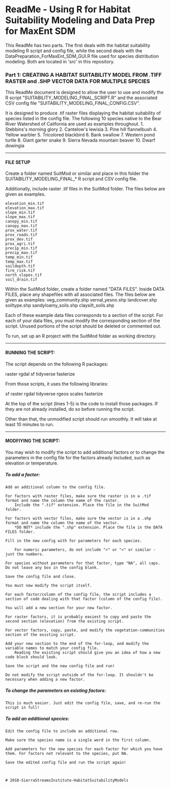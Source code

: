 # ReadMe - Using R for Habitat Suitability Modeling and Data Prep for MaxEnt SDM

This ReadMe has two parts. The first deals with the habitat suitability modeling R script and config file, while the second deals with the DataPreparation_ForMaxEnt_SDM_GUI.R file used for species distribution modeling. Both are located in 'src' in this repository. 

### Part 1: CREATING A HABITAT SUITABILITY MODEL FROM .TIFF RASTER and .SHP VECTOR DATA FOR MULTIPLE SPECIES

This ReadMe document is designed to allow the user to use and modify the R script "SUITABILITY_MODELING_FINAL_SCRIPT.R" and the associated CSV config file "SUITABILITY_MODELING_FINAL_CONFIG.CSV".

It is designed to produce .tif raster files displaying the habitat suitability of species listed in the config file. The following 10 species native to the Bear River Watershed of California are used as examples throughout.
	1. Stebbins's morning glory
	2. Cantelow's lewisia
	3. Pine hill flannelbush
	4. Yellow warbler
	5. Tricolored blackbird
	6. Bank swallow
	7. Western pond turtle
	8. Giant garter snake
	9. Sierra Nevada mountain beaver
	10. Dwarf dowingia

*******************************************************************

#### FILE SETUP

Create a folder named SuitMod or similar and place in this folder the SUITABILITY_MODELING_FINAL_* R script and CSV config file.

Additionally, include raster .tif files in the SuitMod folder. The files below are given as examples.

	elevation_min.tif
	elevation_max.tif
	slope_min.tif
	slope_max.tif
	canopy_min.tif
	canopy_max.tif
	prox_water.tif
	prox_roads.tif
	prox_dev.tif
	prox_agri.tif
	precip_min.tif
	precip_max.tif
	temp_min.tif
	temp_max.tif
	soildepth.tif
	fire_risk.tif
	north_slopes.tif
	soil_drain.tif

Within the SuitMod folder, create a folder named "DATA FILES". Inside DATA FILES, place any shapefiles with all associated files. The files below are given as examples:
	veg_community.shp
	vernal_yesno.shp
	landcover.shp
	soiltype.shp
	sandyloamy_soils.shp
	claysilt_soils.shp

Each of these example data files corresponds to a section of the script. For each of your data files, you must modify the corresponding section of the script. Unused portions of the script should be deleted or commented out.

To run, set up an R project with the SuitMod folder as working directory.

***************************************************************************

#### RUNNING THE SCRIPT:

The script depends on the following R packages:

raster
rgdal
sf
tidyverse
fasterize

From those scripts, it uses the following libraries:

sf
raster
rgdal
tidyverse
rgeos
scales
fasterize

At the top of the script (lines 1-5) is the code to install those packages. If they are not already installed, do so before running the script.

Other than that, the unmodified script should run smoothly. It will take at least 10 minutes to run.

***************************************************************************

#### MODFIYING THE SCRIPT:

You may wish to modify the script to add additional factors or to change the parameters in the config file for the factors already included, such as elevation or temperature. 

##### To add a factor:

	Add an additional column to the config file. 

	For factors with raster files, make sure the raster is in a .tif format and name the column the name of the raster. 
		Include the ".tif" extension. Place the file in the SuitMod folder.

	For factors with vector files, make sure the vector is in a .shp format and name the column the name of the vector.
		*DO NOT* include the ".shp" extension. Place the file in the DATA FILES folder.

	Fill in the new config with for parameters for each species. 

		For numeric parameters, do not include ">" or "<" or similar - just the numbers.

	For species without parameters for that factor, type "NA", all caps. Do not leave any box in the config blank.

	Save the config file and close.

	You must now modify the script itself.

	For each factor/column of the config file, the script includes a section of code dealing with that factor (column of the config file). 

	You will add a new section for your new factor.

	For raster factors, it is probably easiest to copy and paste the second section (elevation) from the existing script.
		
	For vector factors, copy, paste, and modify the vegetation-communities section of the existing script.

	Add your new section to the end of the for-loop, and modify the variable names to match your config file. 
		Reading the existing script should give you an idea of how a new code block should look.

	Save the script and the new config file and run!

	Do not modify the script outside of the for-loop. It shouldn't be necessary when adding a new factor.


##### To change the parameters on existing factors:

	This is much easier. Just edit the config file, save, and re-run the script in full!


##### To add an additional species:
	
	Edit the config file to include an additional row.

	Make sure the species name is a single word in the first column.

	Add parameters for the new species for each factor for which you have them. For factors not relevant to the species, put NA. 

	Save the edited config file and run the script again! 



	# 2018-SierraStreamsInstitute-HabitatSuitabilityModels

